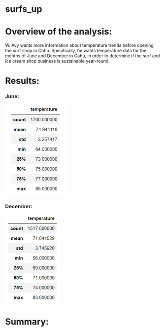 # surfs_up
# Overview of the analysis:
W. Avy wants more information about temperature trends before opening the surf shop in Oahu. Specifically, he wants temperature data for the months of June and December in Oahu, in order to determine if the surf and ice cream shop business is sustainable year-round.

# Results: 

### June:
![Output](June_temp.PNG)

### December:
![Output](Dec_temp.PNG)

# Summary:
